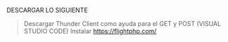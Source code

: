 DESCARGAR LO SIGUIENTE 
> Descargar Thunder Client como ayuda para el GET y POST (VISUAL STUDIO CODE)
> Instalar https://flightphp.com/
